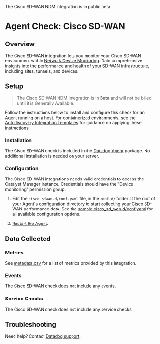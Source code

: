 <div class="alert alert-info">The Cisco SD-WAN NDM integration is in public beta.</div>

# Agent Check: Cisco SD-WAN

## Overview

The Cisco SD-WAN integration lets you monitor your Cisco SD-WAN environment within [Network Device Monitoring][1]. Gain comprehensive insights into the performance and health of your SD-WAN infrastructure, including sites, tunnels, and devices.

## Setup

> The Cisco SD-WAN NDM integration is in **Beta** and will not be billed until it is Generally Available.

Follow the instructions below to install and configure this check for an Agent running on a host. For containerized environments, see the [Autodiscovery Integration Templates][3] for guidance on applying these instructions.

### Installation

The Cisco SD-WAN check is included in the [Datadog Agent][2] package.
No additional installation is needed on your server.

### Configuration

The Cisco SD-WAN integrations needs valid credentials to access the Catalyst Manager instance.
Credentials should have the "Device monitoring" permission group.

1. Edit the `cisco_sdwan.d/conf.yaml` file, in the `conf.d/` folder at the root of your Agent's configuration directory to start collecting your Cisco SD-WAN performance data. See the [sample cisco_sd_wan.d/conf.yaml][4] for all available configuration options.

2. [Restart the Agent][5].

## Data Collected

### Metrics

See [metadata.csv][6] for a list of metrics provided by this integration.

### Events

The Cisco SD-WAN check does not include any events.

### Service Checks

The Cisco SD-WAN check does not include any service checks.

## Troubleshooting

Need help? Contact [Datadog support][7].

[1]: https://app.datadoghq.com/devices
[2]: https://app.datadoghq.com/account/settings/agent/latest
[3]: https://docs.datadoghq.com/agent/kubernetes/integrations/
[4]: https://github.com/DataDog/datadog-agent/blob/main/cmd/agent/dist/conf.d/cisco_sdwan.d/conf.yaml.example
[5]: https://docs.datadoghq.com/agent/guide/agent-commands/#start-stop-and-restart-the-agent
[6]: https://github.com/DataDog/integrations-core/blob/master/cisco_sdwan/metadata.csv
[7]: https://docs.datadoghq.com/help/
